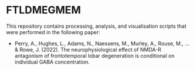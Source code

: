 # FTLDMEGMEM

This repository contains processing, analysis, and visualisation scripts that were performed in the following paper:

* Perry, A., Hughes, L., Adams, N., Naessens, M., Murley, A., Rouse, M., ... & Rowe, J. (2022). The neurophysiological effect of NMDA-R antagonism of frontotemporal lobar degeneration is conditional on individual GABA concentration.
